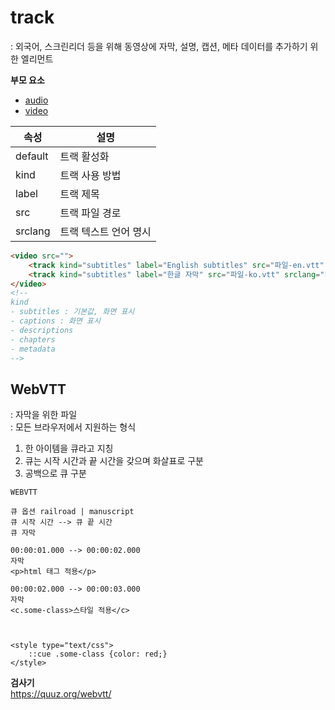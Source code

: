 # track
: 외국어, 스크린리더 등을 위해 동영상에 자막, 설명, 캡션, 메타 데이터를 추가하기 위한 엘리먼트  


**부모 요소**   
- [audio](./audio.md)
- [video](./video.md)


속성 | 설명
---|---
default | 트랙 활성화
kind    | 트랙 사용 방법
label   | 트랙 제목  
src     | 트랙 파일 경로  
srclang | 트랙 텍스트 언어 명시



```html
<video src="">
    <track kind="subtitles" label="English subtitles" src="파일-en.vtt" srclang="en" default></track>
    <track kind="subtitles" label="한글 자막" src="파일-ko.vtt" srclang="ko"></track>
</video>
<!--
kind
- subtitles : 기본값, 화면 표시
- captions : 화면 표시
- descriptions
- chapters
- metadata
-->
```



## WebVTT
: 자막을 위한 파일    
: 모든 브라우저에서 지원하는 형식   

1. 한 아이템을 큐라고 지칭
2. 큐는 시작 시간과 끝 시간을 갖으며 화살표로 구분
3. 공백으로 큐 구분  


```vtt
WEBVTT

큐 옵션 railroad | manuscript
큐 시작 시간 --> 큐 끝 시간
큐 자막

00:00:01.000 --> 00:00:02.000
자막
<p>html 태그 적용</p>

00:00:02.000 --> 00:00:03.000
자막
<c.some-class>스타일 적용</c>



<style type="text/css">
    ::cue .some-class {color: red;}
</style>
```


**검사기**   
https://quuz.org/webvtt/
